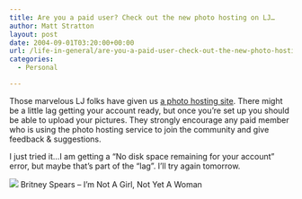 ```yaml
---
title: Are you a paid user? Check out the new photo hosting on LJ…
author: Matt Stratton
layout: post
date: 2004-09-01T03:20:00+00:00
url: /life-in-general/are-you-a-paid-user-check-out-the-new-photo-hosting-on-lj
categories:
  - Personal

---
```

Those marvelous LJ folks have given us [a photo hosting site][1]. There might be a little lag getting your account ready, but once you&#8217;re set up you should be able to upload your pictures. They strongly encourage any paid member who is using the photo hosting service to join the community and give feedback & suggestions.

I just tried it&#8230;I am getting a &#8220;No disk space remaining for your account&#8221; error, but maybe that&#8217;s part of the &#8220;lag&#8221;. I&#8217;ll try again tomorrow.

[![][2]][3] Britney Spears &#8211; I&#8217;m Not A Girl, Not Yet A Woman</span>

 [1]: https://pics.livejournal.com/manage/
 [2]: https://ax.phobos.apple.com.edgesuite.net/images/iTunes.gif
 [3]: https://www.itunes.com